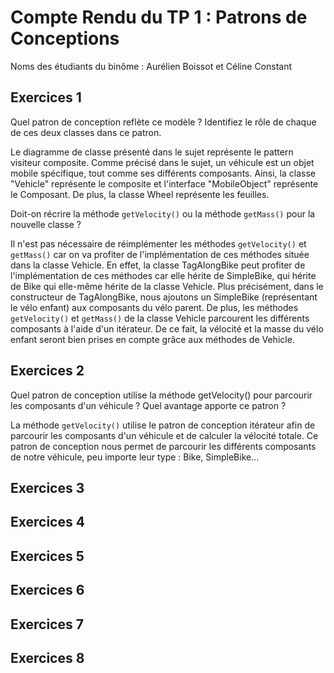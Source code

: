 # Compte Rendu du TP 1 : Patrons de Conceptions

Noms des étudiants du binôme : Aurélien Boissot et Céline Constant

## Exercices 1

Quel patron de conception reflète ce modèle ? Identifiez le rôle de chaque de ces deux classes dans ce patron.

Le diagramme de classe présenté dans le sujet représente le pattern visiteur composite. Comme précisé dans le sujet, un véhicule est un objet mobile spécifique, tout comme ses différents composants.  Ainsi, la classe "Vehicle" représente le composite et l'interface "MobileObject" représente le Composant. De plus, la classe Wheel représente les feuilles. 

Doit-on récrire la méthode `getVelocity()` ou la méthode `getMass()` pour la nouvelle classe ?

Il n'est pas nécessaire de réimplémenter les méthodes `getVelocity()` et `getMass()` car on va profiter de l'implémentation de ces méthodes située dans la classe Vehicle. En effet, la classe TagAlongBike peut profiter de l'implémentation de ces méthodes car elle hérite de SimpleBike, qui hérite de Bike qui elle-même hérite de la classe Vehicle. Plus précisément, dans le constructeur de TagAlongBike, nous ajoutons un SimpleBike (représentant le vélo enfant) aux composants du vélo parent. De plus, les méthodes `getVelocity()` et `getMass()` de la classe Vehicle parcourent les différents composants à l'aide d'un itérateur. De ce fait, la vélocité et la masse du vélo enfant seront bien prises en compte grâce aux méthodes de Vehicle. 

## Exercices 2

Quel patron de conception utilise la méthode getVelocity() pour parcourir les composants d'un véhicule ? Quel avantage apporte ce patron ?

La méthode `getVelocity()` utilise le patron de conception itérateur afin de parcourir les composants d'un véhicule et de calculer la vélocité totale. Ce patron de conception nous permet de parcourir les différents composants de notre véhicule, peu importe leur type : Bike, SimpleBike...

## Exercices 3

## Exercices 4

## Exercices 5

## Exercices 6

## Exercices 7

## Exercices 8


